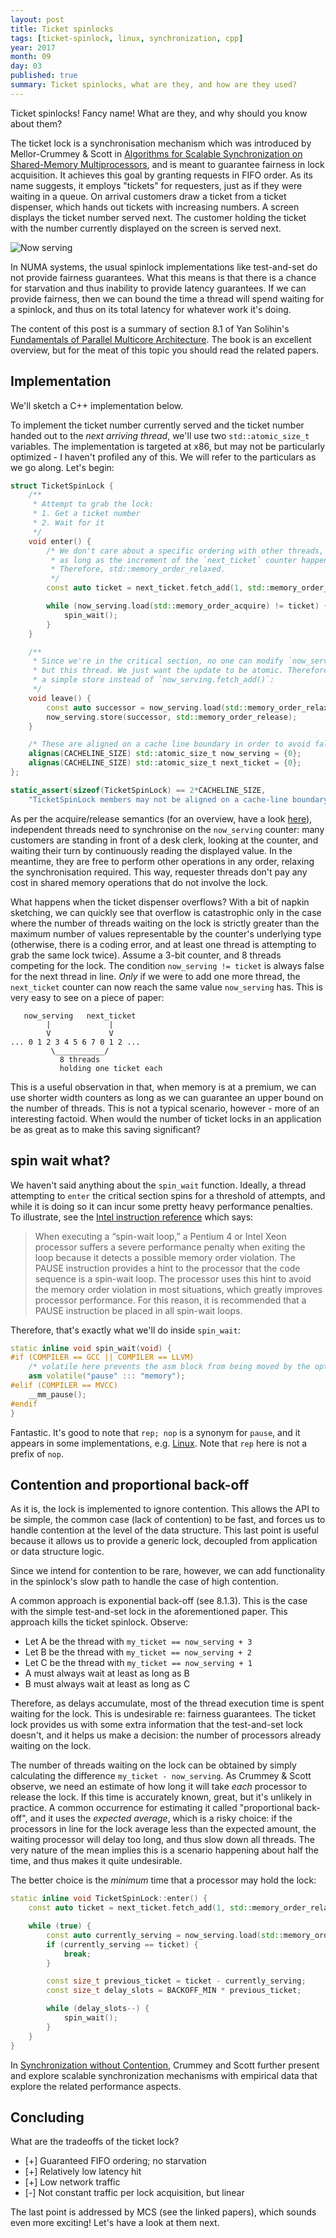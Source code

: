 ```yaml
---
layout: post
title: Ticket spinlocks
tags: [ticket-spinlock, linux, synchronization, cpp]
year: 2017
month: 09
day: 03
published: true
summary: Ticket spinlocks, what are they, and how are they used?
---
```


Ticket spinlocks! Fancy name! What are they, and why should you know about them?

The ticket lock is a synchronisation mechanism which was introduced by Mellor-Crummey & Scott in
[Algorithms for Scalable Synchronization on Shared-Memory
Multiprocessors](https://www.cs.rice.edu/~johnmc/papers/tocs91.pdf), and is meant to guarantee
fairness in lock acquisition. It achieves this goal by granting requests in FIFO order. As its name
suggests, it employs "tickets" for requesters, just as if they were waiting in a queue. On arrival
customers draw a ticket from a ticket dispenser, which hands out tickets with increasing numbers. A
screen displays the ticket number served next. The customer holding the ticket with the number
currently displayed on the screen is served next.

![Now serving](https://farm3.staticflickr.com/2815/9002017002_a68a1640a9_m.jpg)

In NUMA systems, the usual spinlock implementations like test-and-set do not provide fairness
guarantees. What this means is that there is a chance for starvation and thus inability to provide
latency guarantees. If we can provide fairness, then we can bound the time a thread will spend
waiting for a spinlock, and thus on its total latency for whatever work it's doing.

The content of this post is a summary of section 8.1 of Yan Solihin's [Fundamentals of Parallel
Multicore
Architecture](https://books.google.gr/books?id=G2fmCgAAQBAJ&lpg=PA280&ots=YTXmC2-c-J&dq=test-and-set%20fairness&pg=PA265#v=onepage&q&f=false).
The book is an excellent overview, but for the meat of this topic you should read the related
papers.

## Implementation

We'll sketch a C++ implementation below.

To implement the ticket number currently served and the ticket number handed out to the _next
arriving thread_, we'll use two `std::atomic_size_t` variables. The implementation is targeted at
x86, but may not be particularly optimized - I haven't profiled any of this. We will refer to the
particulars as we go along. Let's begin:

```cpp
struct TicketSpinLock {
    /**
     * Attempt to grab the lock:
     * 1. Get a ticket number
     * 2. Wait for it
     */
    void enter() {
        /* We don't care about a specific ordering with other threads,
         * as long as the increment of the `next_ticket` counter happens atomically.
         * Therefore, std::memory_order_relaxed.
         */
        const auto ticket = next_ticket.fetch_add(1, std::memory_order_relaxed);

        while (now_serving.load(std::memory_order_acquire) != ticket) {
            spin_wait();
        }
    }

    /**
     * Since we're in the critical section, no one can modify `now_serving`
     * but this thread. We just want the update to be atomic. Therefore we can use
     * a simple store instead of `now_serving.fetch_add()`:
     */
    void leave() {
        const auto successor = now_serving.load(std::memory_order_relaxed) + 1;
        now_serving.store(successor, std::memory_order_release);
    }

    /* These are aligned on a cache line boundary in order to avoid false sharing: */
    alignas(CACHELINE_SIZE) std::atomic_size_t now_serving = {0};
    alignas(CACHELINE_SIZE) std::atomic_size_t next_ticket = {0};
};

static_assert(sizeof(TicketSpinLock) == 2*CACHELINE_SIZE,
    "TicketSpinLock members may not be aligned on a cache-line boundary");
```

As per the acquire/release semantics (for an overview, have a look
[here](https://gcc.gnu.org/wiki/Atomic/GCCMM/AtomicSync)), independent threads need to synchronise
on the `now_serving` counter: many customers are standing in front of a desk clerk, looking at the
counter, and waiting their turn by continuously reading the displayed value. In the meantime, they
are free to perform other operations in any order, relaxing the synchronisation required. This way,
requester threads don't pay any cost in shared memory operations that do not involve the lock.

What happens when the ticket dispenser overflows? With a bit of napkin sketching, we can quickly see
that overflow is catastrophic only in the case where the number of threads waiting on the lock is
strictly greater than the maximum number of values representable by the counter's underlying type
(otherwise, there is a coding error, and at least one thread is attempting to grab the same lock
twice). Assume a 3-bit counter, and 8 threads competing for the lock. The condition `now_serving !=
ticket` is always false for the next thread in line. _Only_ if we were to add one more thread, the
`next_ticket` counter can now reach the same value `now_serving` has. This is very easy to see on a
piece of paper:

```
   now_serving   next_ticket
        |             |
        V             V
... 0 1 2 3 4 5 6 7 0 1 2 ...
         \___________/
           8 threads
           holding one ticket each
```

This is a useful observation in that, when memory is at a premium, we can use shorter width counters
as long as we can guarantee an upper bound on the number of threads. This is not a typical scenario,
however - more of an interesting factoid. When would the number of ticket locks in an application be
as great as to make this saving significant?

## spin wait what?

We haven't said anything about the `spin_wait` function. Ideally, a thread attempting to
`enter` the critical section spins for a threshold of attempts, and while it is doing so
it can incur some pretty heavy performance penalties. To illustrate, see the [Intel instruction
reference](http://www.intel.com/Assets/PDF/manual/325383.pdf) which says:

> When executing a “spin-wait loop,” a Pentium 4 or Intel Xeon processor suffers a severe
> performance penalty when exiting the loop because it detects a possible memory order
> violation. The PAUSE instruction provides a hint to the processor that the code sequence
> is a spin-wait loop. The processor uses this hint to avoid the memory order violation in
> most situations, which greatly improves processor performance. For this reason, it is
> recommended that a PAUSE instruction be placed in all spin-wait loops.

Therefore, that's exactly what we'll do inside `spin_wait`:

```cpp
static inline void spin_wait(void) {
#if (COMPILER == GCC || COMPILER == LLVM)
    /* volatile here prevents the asm block from being moved by the optimiser: */
    asm volatile("pause" ::: "memory");
#elif (COMPILER == MVCC)
    __mm_pause();
#endif
}
```

Fantastic. It's good to note that `rep; nop` is a synonym for `pause`, and it appears in some
implementations, e.g.
[Linux](http://lxr.free-electrons.com/source/arch/x86/include/asm/processor.h#L562). Note that `rep`
here is not a prefix of `nop`.

## Contention and proportional back-off

As it is, the lock is implemented to ignore contention. This allows the API to be simple, the common
case (lack of contention) to be fast, and forces us to handle contention at the level of the data
structure. This last point is useful because it allows us to provide a generic lock, decoupled from
application or data structure logic.

Since we intend for contention to be rare, however, we can add functionality in the
spinlock's slow path to handle the case of high contention.

A common approach is exponential back-off (see 8.1.3). This is the case with the simple test-and-set
lock in the aforementioned paper. This approach kills the ticket spinlock. Observe:

* Let A be the thread with `my_ticket == now_serving + 3`
* Let B be the thread with `my_ticket == now_serving + 2`
* Let C be the thread with `my_ticket == now_serving + 1`
* A must always wait at least as long as B
* B must always wait at least as long as C

Therefore, as delays accumulate, most of the thread execution time is spent waiting for the lock.
This is undesirable re: fairness guarantees. The ticket lock provides us with some extra information
that the test-and-set lock doesn't, and it helps us make a decision: the number of processors
already waiting on the lock.

The number of threads waiting on the lock can be obtained by simply calculating the difference
`my_ticket - now_serving`. As Crummey & Scott observe, we need an estimate of how long it will take
_each_ processor to release the lock. If this time is accurately known, great, but it's unlikely in
practice. A common occurrence for estimating it called "proportional back-off", and it uses the
_expected average_, which is a risky choice: if the processors in line for the lock average less
than the expected amount, the waiting processor will delay too long, and thus slow down all threads.
The very nature of the mean implies this is a scenario happening about half the time, and thus makes
it quite undesirable.

The better choice is the _minimum_ time that a processor may hold the lock:

```cpp
static inline void TicketSpinLock::enter() {
    const auto ticket = next_ticket.fetch_add(1, std::memory_order_relaxed);

    while (true) {
        const auto currently_serving = now_serving.load(std::memory_order_acquire);
        if (currently_serving == ticket) {
            break;
        }

        const size_t previous_ticket = ticket - currently_serving;
        const size_t delay_slots = BACKOFF_MIN * previous_ticket;

        while (delay_slots--) {
            spin_wait();
        }
    }
}
```

In [Synchronization without
Contention](http://www.cs.berkeley.edu/~kubitron/cs258/handouts/papers/1991_ASPLOS_sync.pdf),
Crummey and Scott further present and explore scalable synchronization mechanisms with
empirical data that explore the related performance aspects.

## Concluding

What are the tradeoffs of the ticket lock?

+ [+] Guaranteed FIFO ordering; no starvation
+ [+] Relatively low latency hit
+ [+] Low network traffic
+ [-] Not constant traffic per lock acquisition, but linear

The last point is addressed by MCS (see the linked papers), which sounds even more
exciting! Let's have a look at them next.

